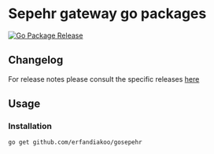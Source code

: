 # Sepehr gateway go packages

[![Go Package Release](https://github.com/erfandiakoo/go-sepehr/actions/workflows/ci-cd.yml/badge.svg)](https://github.com/erfandiakoo/go-sepehr/actions/workflows/ci-cd.yml)

## Changelog

For release notes please consult the specific releases [here](https://github.com/erfandiakoo/go-sepehr/releases)


## Usage

### Installation

```sh
go get github.com/erfandiakoo/gosepehr
```